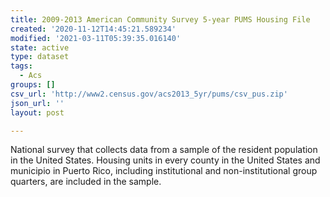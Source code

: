 ```yaml
---
title: 2009-2013 American Community Survey 5-year PUMS Housing File
created: '2020-11-12T14:45:21.589234'
modified: '2021-03-11T05:39:35.016140'
state: active
type: dataset
tags:
  - Acs
groups: []
csv_url: 'http://www2.census.gov/acs2013_5yr/pums/csv_pus.zip'
json_url: ''
layout: post

---
```

National survey that collects data from a sample of the resident population in the United States. Housing units in every county in the United States and municipio in Puerto Rico, including institutional and non-institutional group quarters, are included in the sample.
